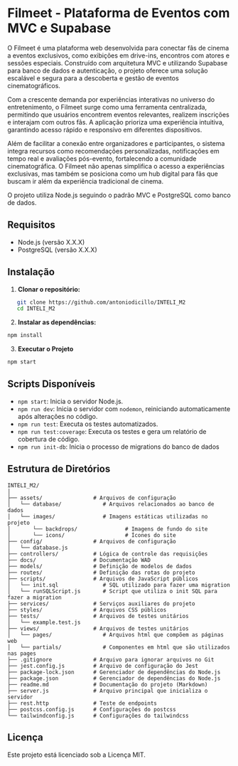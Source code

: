 # Filmeet - Plataforma de Eventos com MVC e Supabase 

O Filmeet é uma plataforma web desenvolvida para conectar fãs de cinema a eventos exclusivos, como exibições em drive-ins, encontros com atores e sessões especiais. Construído com arquitetura MVC e utilizando Supabase para banco de dados e autenticação, o projeto oferece uma solução escalável e segura para a descoberta e gestão de eventos cinematográficos.

Com a crescente demanda por experiências interativas no universo do entretenimento, o Filmeet surge como uma ferramenta centralizada, permitindo que usuários encontrem eventos relevantes, realizem inscrições e interajam com outros fãs. A aplicação prioriza uma experiência intuitiva, garantindo acesso rápido e responsivo em diferentes dispositivos.

Além de facilitar a conexão entre organizadores e participantes, o sistema integra recursos como recomendações personalizadas, notificações em tempo real e avaliações pós-evento, fortalecendo a comunidade cinematográfica. O Filmeet não apenas simplifica o acesso a experiências exclusivas, mas também se posiciona como um hub digital para fãs que buscam ir além da experiência tradicional de cinema.

O projeto utiliza Node.js seguindo o padrão MVC e PostgreSQL como banco de dados.

## Requisitos

- Node.js (versão X.X.X)
- PostgreSQL (versão X.X.X)

## Instalação

1. **Clonar o repositório:**

```bash
   git clone https://github.com/antoniodicillo/INTELI_M2
   cd INTELI_M2
```

2. **Instalar as dependências:**
    
```bash
npm install
```
    
3. **Executar o Projeto**

```bash
npm start
```

Scripts Disponíveis
-------------------

* `npm start`: Inicia o servidor Node.js.
* `npm run dev`: Inicia o servidor com `nodemon`, reiniciando automaticamente após alterações no código.
* `npm run test`: Executa os testes automatizados.
* `npm run test:coverage`: Executa os testes e gera um relatório de cobertura de código.
* `npm run init-db`: Inicia o processo de migrations do banco de dados

Estrutura de Diretórios
-----------------------

```
INTELI_M2/
│
├── assets/                # Arquivos de configuração
│   └── database/             # Arquivos relacionados ao banco de dados
│   └── images/               # Imagens estáticas utilizadas no projeto
│       └── backdrops/               # Imagens de fundo do site
│       └── icons/                   # Ícones do site
├── config/                # Arquivos de configuração
│   └── database.js
├── controllers/           # Lógica de controle das requisições
├── docs/                  # Documentação WAD
├── models/                # Definição de modelos de dados 
├── routes/                # Definição das rotas do projeto
├── scripts/               # Arquivos de JavaScript públicos
│   └── init.sql              # SQL utilizado para fazer uma migration
│   └── runSQLScript.js       # Script que utiliza o init SQL para fazer a migration
├── services/              # Serviços auxiliares do projeto
├── styles/                # Arquivos CSS públicos
├── tests/                 # Arquivos de testes unitários
│   └── example.test.js
├── views/                 # Arquivos de testes unitários
│   └── pages/                # Arquivos html que compõem as páginas web
│   └── partials/             # Componentes em html que são utilizados nas pages
├── .gitignore             # Arquivo para ignorar arquivos no Git
├── jest.config.js         # Arquivo de configuração do Jest
├── package-lock.json      # Gerenciador de dependências do Node.js
├── package.json           # Gerenciador de dependências do Node.js
├── readme.md              # Documentação do projeto (Markdown)
├── server.js              # Arquivo principal que inicializa o servidor
├── rest.http              # Teste de endpoints 
├── postcss.config.js      # Configurações do postcss
└── tailwindconfig.js      # Configurações do tailwindcss

```

Licença
-------

Este projeto está licenciado sob a Licença MIT.
